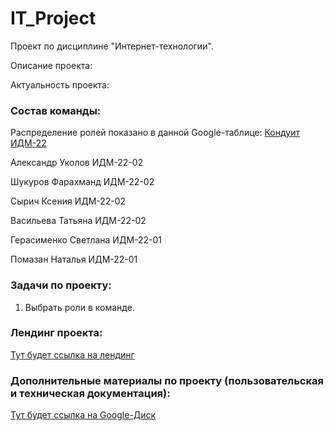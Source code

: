 # IT_Project
Проект по дисциплине "Интернет-технологии".

Описание проекта:


Актуальность проекта:


### Состав команды:

Распределение ролей показано в данной Google-таблице:
[Кондуит ИДМ-22](https://docs.google.com/spreadsheets/d/1ypxgDUpNsaAK5PH90dTfGKdtDnWaeEDWfupEbDokN6A/edit?usp=sharing)

Александр Уколов ИДМ-22-02

Шукуров	Фарахманд ИДМ-22-02

Сырич Ксения ИДМ-22-02

Васильева Татьяна ИДМ-22-02

Герасименко Светлана ИДМ-22-01

Помазан Наталья ИДМ-22-01



### Задачи по проекту:
1. Выбрать роли в команде.

### Лендинг проекта: 
[Тут будет ссылка на лендинг](https://github.com/kxenki/IT_Project)

### Дополнительные материалы по проекту (пользовательская и техническая документация):
[Тут будет ссылка на Google-Диск](https://github.com/kxenki/IT_Project)

